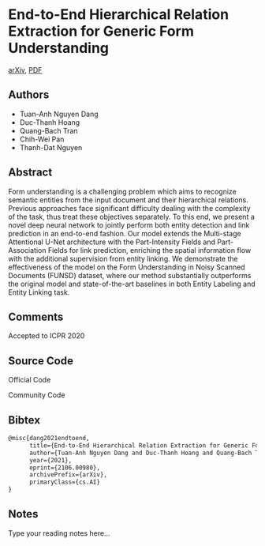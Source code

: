 
# End-to-End Hierarchical Relation Extraction for Generic Form Understanding

[arXiv](https://arxiv.org/abs/2106.0980), [PDF](https://arxiv.org/pdf/2106.0980.pdf)

## Authors

- Tuan-Anh Nguyen Dang
- Duc-Thanh Hoang
- Quang-Bach Tran
- Chih-Wei Pan
- Thanh-Dat Nguyen

## Abstract

Form understanding is a challenging problem which aims to recognize semantic entities from the input document and their hierarchical relations. Previous approaches face significant difficulty dealing with the complexity of the task, thus treat these objectives separately. To this end, we present a novel deep neural network to jointly perform both entity detection and link prediction in an end-to-end fashion. Our model extends the Multi-stage Attentional U-Net architecture with the Part-Intensity Fields and Part-Association Fields for link prediction, enriching the spatial information flow with the additional supervision from entity linking. We demonstrate the effectiveness of the model on the Form Understanding in Noisy Scanned Documents (FUNSD) dataset, where our method substantially outperforms the original model and state-of-the-art baselines in both Entity Labeling and Entity Linking task.

## Comments

Accepted to ICPR 2020

## Source Code

Official Code



Community Code



## Bibtex

```tex
@misc{dang2021endtoend,
      title={End-to-End Hierarchical Relation Extraction for Generic Form Understanding}, 
      author={Tuan-Anh Nguyen Dang and Duc-Thanh Hoang and Quang-Bach Tran and Chih-Wei Pan and Thanh-Dat Nguyen},
      year={2021},
      eprint={2106.00980},
      archivePrefix={arXiv},
      primaryClass={cs.AI}
}
```

## Notes

Type your reading notes here...

